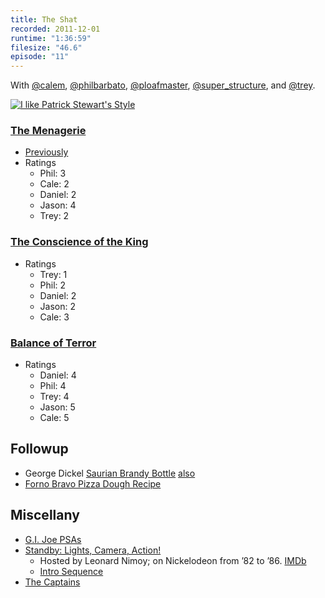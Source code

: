 ```yaml
---
title: The Shat
recorded: 2011-12-01
runtime: "1:36:59"
filesize: "46.6"
episode: "11"
---
```


With [@calem](https://twitter.com/calem), [@philbarbato](https://twitter.com/philbarbato), [@ploafmaster](https://twitter.com/ploafmaster), [@super_structure](https://twitter.com/super_structure), and [@trey](https://twitter.com/trey).

[![I like Patrick Stewart's Style](https://treylabs-cdn.nyc3.digitaloceanspaces.com/jawgrind/Jawgrind-Episode-11.png)](https://mltshp.com/p/A1N1)

### [The Menagerie](<http://en.wikipedia.org/wiki/The_Menagerie_(Star_Trek:_The_Original_Series)>)

- [Previously](/10)
- Ratings
  - Phil: 3
  - Cale: 2
  - Daniel: 2
  - Jason: 4
  - Trey: 2

### [The Conscience of the King](http://en.wikipedia.org/wiki/The_Conscience_of_the_King)

- Ratings
  - Trey: 1
  - Phil: 2
  - Daniel: 2
  - Jason: 2
  - Cale: 3

### [Balance of Terror](http://en.wikipedia.org/wiki/Balance_of_Terror)

- Ratings
  - Daniel: 4
  - Phil: 4
  - Trey: 4
  - Jason: 5
  - Cale: 5

## Followup

- George Dickel [Saurian Brandy Bottle](http://www.flickriver.com/photos/28579340@N08/4106419812/) [also](http://whiskerino.org/2009/beards/phil/15892/)
- [Forno Bravo Pizza Dough Recipe](http://www.fornobravo.com/pizza/pizza_dough.html)

## Miscellany

- [G.I. Joe PSAs](http://www.youtube.com/watch?v=ogEtfIdgjpY)
- [Standby: Lights, Camera, Action!](http://en.wikipedia.org/wiki/Standby:_Lights,_Camera,_Action)
  - Hosted by Leonard Nimoy; on Nickelodeon from ’82 to ’86. [IMDb](http://www.imdb.com/title/tt0468433/)
  - [Intro Sequence](http://www.youtube.com/watch?v=fphaJVWjoKQ)
- <a href="http://en.wikipedia.org/wiki/The_Captains_(film)">The Captains</a>
